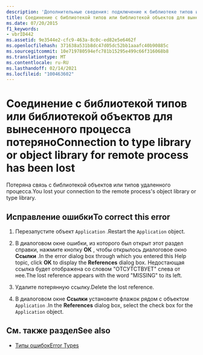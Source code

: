 ```yaml
---
description: 'Дополнительные сведения: подключение к библиотеке типов или библиотеке объектов для удаленного процесса потеряно'
title: Соединение с библиотекой типов или библиотекой объектов для вынесенного процесса потеряно
ms.date: 07/20/2015
f1_keywords:
- vbrID442
ms.assetid: 9e3544e2-cfc9-463a-8c0c-ed82e5e6462f
ms.openlocfilehash: 371638a531b8dc47d05dc52bb1aaafc40b90885c
ms.sourcegitcommit: 10e719780594efc781b15295e499c66f316068b8
ms.translationtype: MT
ms.contentlocale: ru-RU
ms.lasthandoff: 02/14/2021
ms.locfileid: "100463602"
---
```

# <a name="connection-to-type-library-or-object-library-for-remote-process-has-been-lost"></a><span data-ttu-id="9fe62-103">Соединение с библиотекой типов или библиотекой объектов для вынесенного процесса потеряно</span><span class="sxs-lookup"><span data-stu-id="9fe62-103">Connection to type library or object library for remote process has been lost</span></span>

<span data-ttu-id="9fe62-104">Потеряна связь с библиотекой объектов или типов удаленного процесса.</span><span class="sxs-lookup"><span data-stu-id="9fe62-104">You lost your connection to the remote process's object library or type library.</span></span>  
  
## <a name="to-correct-this-error"></a><span data-ttu-id="9fe62-105">Исправление ошибки</span><span class="sxs-lookup"><span data-stu-id="9fe62-105">To correct this error</span></span>  
  
1. <span data-ttu-id="9fe62-106">Перезапустите объект `Application` .</span><span class="sxs-lookup"><span data-stu-id="9fe62-106">Restart the `Application` object.</span></span>  
  
2. <span data-ttu-id="9fe62-107">В диалоговом окне ошибки, из которого был открыт этот раздел справки, нажмите кнопку **ОК** , чтобы открылось диалоговое окно **Ссылки** .</span><span class="sxs-lookup"><span data-stu-id="9fe62-107">In the error dialog box through which you entered this Help topic, click **OK** to display the **References** dialog box.</span></span> <span data-ttu-id="9fe62-108">Недостающая ссылка будет отображена со словом "ОТСУТСТВУЕТ" слева от нее.</span><span class="sxs-lookup"><span data-stu-id="9fe62-108">The lost reference appears with the word "MISSING" to its left.</span></span>  
  
3. <span data-ttu-id="9fe62-109">Удалите потерянную ссылку.</span><span class="sxs-lookup"><span data-stu-id="9fe62-109">Delete the lost reference.</span></span>  
  
4. <span data-ttu-id="9fe62-110">В диалоговом окне **Ссылки** установите флажок рядом с объектом `Application` .</span><span class="sxs-lookup"><span data-stu-id="9fe62-110">In the **References** dialog box, select the check box for the `Application` object.</span></span>  
  
## <a name="see-also"></a><span data-ttu-id="9fe62-111">См. также раздел</span><span class="sxs-lookup"><span data-stu-id="9fe62-111">See also</span></span>

- [<span data-ttu-id="9fe62-112">Типы ошибок</span><span class="sxs-lookup"><span data-stu-id="9fe62-112">Error Types</span></span>](../programming-guide/language-features/error-types.md)

